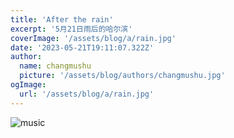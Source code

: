 ```yaml
---
title: 'After the rain'
excerpt: '5月21日雨后的哈尔滨'
coverImage: '/assets/blog/a/rain.jpg'
date: '2023-05-21T19:11:07.322Z'
author:
  name: changmushu
  picture: '/assets/blog/authors/changmushu.jpg'
ogImage:
  url: '/assets/blog/a/rain.jpg'
---
```



![music](/assets/blog/a/rain.jpg)

